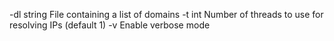   -dl string  File containing a list of domains
  -t int 	Number of threads to use for resolving IPs (default 1)
  -v	Enable verbose mode
